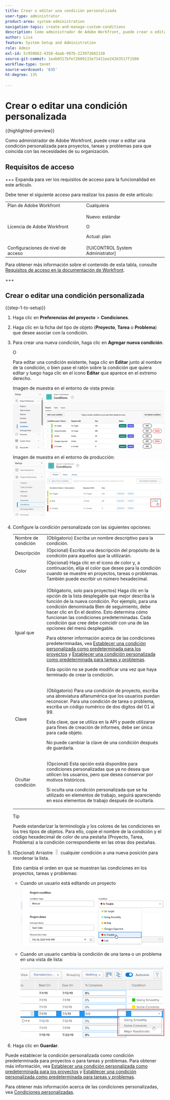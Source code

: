 ```yaml
---
title: Crear o editar una condición personalizada
user-type: administrator
product-area: system-administration
navigation-topic: create-and-manage-custom-conditions
description: Como administrador de Adobe Workfront, puede crear o editar una condición personalizada para proyectos, tareas y problemas para que coincida con las necesidades de su organización.
author: Lisa
feature: System Setup and Administration
role: Admin
exl-id: 5c950862-4358-4aab-997b-223972662150
source-git-commit: 1eab0317bfe72609133e71411ee24263517f1508
workflow-type: tm+mt
source-wordcount: '635'
ht-degree: 13%

---
```


# Crear o editar una condición personalizada

{{highlighted-preview}}

Como administrador de Adobe Workfront, puede crear o editar una condición personalizada para proyectos, tareas y problemas para que coincida con las necesidades de su organización.

## Requisitos de acceso

+++ Expanda para ver los requisitos de acceso para la funcionalidad en este artículo.

Debe tener el siguiente acceso para realizar los pasos de este artículo:

<table style="table-layout:auto"> 
 <col> 
 <col> 
 <tbody> 
  <tr> 
   <td role="rowheader">Plan de Adobe Workfront</td> 
   <td>Cualquiera</td> 
  </tr> 
  <tr> 
  <tr> 
   <td role="rowheader">Licencia de Adobe Workfront</td> 
   <td><p>Nuevo: estándar</p>
       <p>O</p>
       <p>Actual: plan</p></td>
  </tr> 
  </tr> 
  <tr> 
   <td role="rowheader">Configuraciones de nivel de acceso</td> 
   <td>[!UICONTROL System Administrator]</td>
  </tr> 
 </tbody> 
</table>

Para obtener más información sobre el contenido de esta tabla, consulte [Requisitos de acceso en la documentación de Workfront](/help/quicksilver/administration-and-setup/add-users/access-levels-and-object-permissions/access-level-requirements-in-documentation.md).

+++

## Crear o editar una condición personalizada

{{step-1-to-setup}}

1. Haga clic en **Preferencias del proyecto** > **Condiciones**.

1. Haga clic en la ficha del tipo de objeto (**Proyecto**, **Tarea** o **Problema**) que desee asociar con la condición.

1. Para crear una nueva condición, haga clic en **Agregar nueva condición**.

   O

   Para editar una condición existente, haga clic en <span class="preview">**Editar** junto al nombre de la condición</span>, o bien pase el ratón sobre la condición que quiera editar y luego haga clic en el icono **Editar** que aparece en el extremo derecho.

   <span class="preview">Imagen de muestra en el entorno de vista previa:</span>
   ![Editar condición personalizada](assets/custom-conditions-0825.png)

   Imagen de muestra en el entorno de producción:
   ![Condición personalizada](assets/custom-condition-edit-nwe.jpg)

1. Configure la condición personalizada con las siguientes opciones:

   <table style="table-layout:auto"> 
    <col> 
    <col> 
    <tbody> 
     <tr> 
      <td>Nombre de condición</td> 
      <td>(Obligatorio) Escriba un nombre descriptivo para la condición.</td> 
     </tr> 
     <tr> 
      <td>Descripción</td> 
      <td>(Opcional) Escriba una descripción del propósito de la condición para aquellos que la utilizarán.</td> 
     </tr> 
     <tr> 
      <td>Color</td> 
      <td>(Opcional) Haga clic en el icono de color y, a continuación, elija el color que desee para la condición cuando se muestre en proyectos, tareas o problemas. También puede escribir un número hexadecimal.</td> 
     </tr> 
     <tr> 
      <td>Igual que </td> 
      <td><p>(Obligatorio, solo para proyectos) Haga clic en la opción de la lista desplegable que mejor describa la función de la nueva condición. Por ejemplo, para una condición denominada Bien de seguimiento, debe hacer clic en En el destino. Esto determina cómo funcionan las condiciones predeterminadas. Cada condición que cree debe coincidir con una de las opciones del menú desplegable.</p>
      <p>Para obtener información acerca de las condiciones predeterminadas, vea <a href="../../../administration-and-setup/customize-workfront/create-manage-custom-conditions/set-custom-condition-default-projects.md" class="MCXref xref">Establecer una condición personalizada como predeterminada para los proyectos</a> y <a href="../../../administration-and-setup/customize-workfront/create-manage-custom-conditions/set-custom-condition-default-tasks-issues.md" class="MCXref xref">Establecer una condición personalizada como predeterminada para tareas y problemas</a>.</p>
      <p>Esta opción no se puede modificar una vez que haya terminado de crear la condición.</p></td> 
     </tr> 
     <tr> 
      <td>Clave</td> 
      <td><p>(Obligatorio) Para una condición de proyecto, escriba una abreviatura alfanumérica que los usuarios puedan reconocer. Para una condición de tarea o problema, escriba un código numérico de dos dígitos del 01 al 99. </p>
      <p>Esta clave, que se utiliza en la API y puede utilizarse para fines de creación de informes, debe ser única para cada objeto.</p>
      <p>No puede cambiar la clave de una condición después de guardarla. </p></td> 
     </tr> 
     <tr> 
      <td>Ocultar condición</td> 
      <td><p>(Opcional) Esta opción está disponible para condiciones personalizadas que ya no desea que utilicen los usuarios, pero que desea conservar por motivos históricos. </p>
      <p>Si oculta una condición personalizada que se ha utilizado en elementos de trabajo, seguirá apareciendo en esos elementos de trabajo después de ocultarla. </p></td> 
     </tr> 
    </tbody> 
   </table>

   >[!TIP]
   >
   >Puede estandarizar la terminología y los colores de las condiciones en los tres tipos de objetos. Para ello, copie el nombre de la condición y el código hexadecimal de color de una pestaña (Proyecto, Tarea, Problema) a la condición correspondiente en las otras dos pestañas.

1. (Opcional) Arrastre ![Icono de mover](assets/move-icon---dots.png) cualquier condición a una nueva posición para reordenar la lista.

   Esto cambia el orden en que se muestran las condiciones en los proyectos, tareas y problemas:

   * Cuando un usuario está editando un proyecto

     ![Cambiar condición al editar el proyecto](assets/change-condition-edit-project-0825.png)

   <!-- 
   * When a user is changing the condition for a task or issue on the Updates tab:

     ![Change condition when updating comment](assets/change-condition-update-comment.png)
   -->

   * Cuando un usuario cambia la condición de una tarea o un problema en una vista de lista:

     ![Cambiar condición en la lista](assets/change-conditions-list-dropdown-only.png)

1. Haga clic en **Guardar**.

Puede establecer la condición personalizada como condición predeterminada para proyectos o para tareas y problemas. Para obtener más información, vea [Establecer una condición personalizada como predeterminada para los proyectos](../../../administration-and-setup/customize-workfront/create-manage-custom-conditions/set-custom-condition-default-projects.md) y [Establecer una condición personalizada como predeterminada para tareas y problemas](../../../administration-and-setup/customize-workfront/create-manage-custom-conditions/set-custom-condition-default-tasks-issues.md).

Para obtener más información acerca de las condiciones personalizadas, vea [Condiciones personalizadas](../../../administration-and-setup/customize-workfront/create-manage-custom-conditions/custom-conditions.md).
